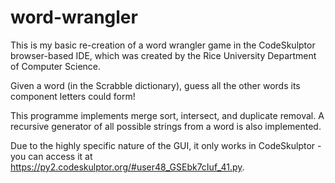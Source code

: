# word-wrangler

This is my basic re-creation of a word wrangler game in the CodeSkulptor browser-based IDE, which was created by the Rice University Department of Computer Science. 

Given a word (in the Scrabble dictionary), guess all the other words its component letters could form!

This programme implements merge sort, intersect, and duplicate removal. A recursive generator of all possible strings from a word is also implemented.

Due to the highly specific nature of the GUI, it only works in CodeSkulptor - you can access it at https://py2.codeskulptor.org/#user48_GSEbk7cIuf_41.py.

